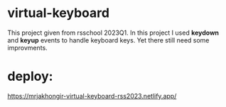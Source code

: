 # virtual-keyboard

This project given from rsschool 2023Q1.
In this project I used **keydown** and **keyup** events to handle keyboard keys.
Yet there still need some improvments.

# deploy:
https://mrjakhongir-virtual-keyboard-rss2023.netlify.app/
